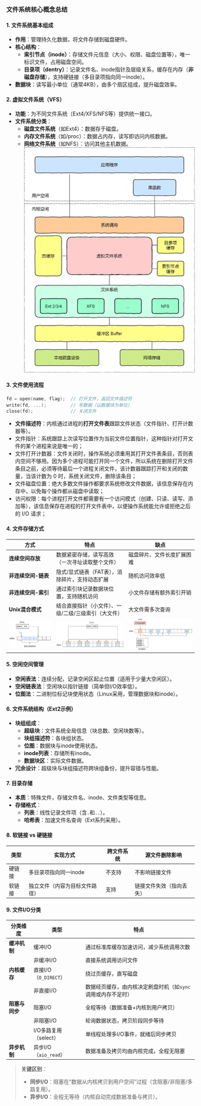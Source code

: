 

### **文件系统核心概念总结**
#### **1. 文件系统基本组成**
- **作用**：管理持久化数据，将文件存储到磁盘硬件。
- **核心结构**：
  - **索引节点（inode）**：存储文件元信息（大小、权限、磁盘位置等），唯一标识文件，占用磁盘空间。
  - **目录项（dentry）**：记录文件名、inode指针及层级关系，缓存在内存（**非磁盘存储**），支持硬链接（多目录项指向同一inode）。
- **数据块**：读写最小单位（通常4KB），由多个扇区组成，提升磁盘效率。

#### **2. 虚拟文件系统（VFS）**
- **功能**：为不同文件系统（Ext4/XFS/NFS等）提供统一接口。
- **文件系统分类**：
  - **磁盘文件系统**（如Ext4）：数据存于磁盘。
  - **内存文件系统**（如/proc）：数据占内存，读写即访问内核数据。
  - **网络文件系统**（如NFS）：访问其他主机数据。
![alt text](../Image/虚拟文件系统.png)
#### **3. 文件使用流程**
```c
fd = open(name, flag);  // 打开文件，返回文件描述符
write(fd, ...);         // 写数据（以数据块为单位）
close(fd);              // 关闭文件
```
- **文件描述符**：内核通过进程的**打开文件表**跟踪文件状态（文件指针、打开计数器等）。  
 - 文件指针：系统跟踪上次读写位置作为当前文件位置指针，这种指针对打开文件的某个进程来说是唯一的；
 - 文件打开计数器：文件关闭时，操作系统必须重用其打开文件表条目，否则表内空间不够用。因为多个进程可能打开同一个文件，所以系统在删除打开文件条目之前，必须等待最后一个进程关闭文件，该计数器跟踪打开和关闭的数量，当该计数为 0 时，系统关闭文件，删除该条目；
 - 文件磁盘位置：绝大多数文件操作都要求系统修改文件数据，该信息保存在内存中，以免每个操作都从磁盘中读取；
 - 访问权限：每个进程打开文件都需要有一个访问模式（创建、只读、读写、添加等），该信息保存在进程的打开文件表中，以便操作系统能允许或拒绝之后的 I/O 请求；
#### **4. 文件存储方式**
| **方式**    | **特点**             | **缺点**                     |
|----------------|-----------------------------------------|----|
| **连续空间存放**  | 数据紧密存储，读写高效（一次寻址读取整个文件）   | 磁盘碎片、文件长度扩展困难| 
| **非连续空间-链表**| 隐式/显式链表（FAT表），消除碎片，支持动态扩展 | 随机访问效率低        |
| **非连续空间-索引** | 通过索引块记录数据块位置，支持随机访问        | 小文件存储有额外索引开销  |
| **Unix混合模式**   | 结合直接指针（小文件）、一级/二级/三级索引（大文件）| 大文件需多次查询    |
|![alt text](../Image/连续存储方式.png)|![alt text](../Image/链式存储方式.png)|![alt text](../Image/索引存储方式.png)|

#### **5. 空闲空间管理**
- **空闲表法**：连续分配，记录空闲区起止位置（适用于少量大空闲区）。
- **空闲链表法**：空闲块以指针链接（简单但I/O效率低）。
- **位图法**：二进制位标记块使用状态（Linux采用，管理数据块和inode）。

#### **6. 文件系统结构（Ext2示例）**
- **块组组成**：
  - **超级块**：文件系统全局信息（块总数、空闲块数等）。
  - **块组描述符**：各块组状态。
  - **位图**：数据块与inode使用状态。
  - **inode列表**：存储所有inode。
  - **数据块区**：实际文件数据。
- **冗余设计**：超级块与块组描述符跨块组备份，提升容错与性能。

#### **7. 目录存储**
- **本质**：特殊文件，存储文件名、inode、文件类型等信息。
- **存储格式**：
  - **列表**：线性记录文件项（含`.`和`..`）。
  - **哈希表**：加速文件名查询（Ext系列采用）。

#### **8. 软链接 vs 硬链接**
| **类型** | **实现方式**                     | **跨文件系统** | **源文件删除影响**       |
|----------|----------------------------------|----------------|--------------------------|
| 硬链接   | 多目录项指向同一inode            | 不支持         | 不影响链接文件           |
| 软链接   | 独立文件（内容为目标文件路径）   | 支持           | 链接文件失效（指向丢失） |

#### **9. 文件I/O分类**
| **分类维度**       | **类型**               | **特点**                                                                 |
|--------------------|------------------------|--------------------------------------------------------------------------|
| **缓冲机制**       | 缓冲I/O                | 通过标准库缓存加速访问，减少系统调用次数                                 |
|                    | 非缓冲I/O              | 直接系统调用访问文件                                                     |
| **内核缓存**       | 直接I/O（`O_DIRECT`）  | 绕过页缓存，直写磁盘                                                     |
|                    | 非直接I/O              | 数据经页缓存，由内核决定刷盘时机（如`sync`调用或内存不足时）             |
| **阻塞与同步**     | 阻塞I/O                | 全程等待（数据准备+内核到用户拷贝）                                      |
|                    | 非阻塞I/O              | 轮询数据状态，拷贝阶段同步等待                                           |
|                    | I/O多路复用（select）  | 单线程处理多I/O事件，就绪后同步拷贝                                      |
| **异步机制**       | 异步I/O（`aio_read`）  | 数据准备及拷贝均由内核完成，全程无阻塞                                   |

> **关键区别**：  
> - **同步I/O**：阻塞在“数据从内核拷贝到用户空间”过程（含阻塞/非阻塞/多路复用）。  
> - **异步I/O**：全程无等待（内核自动完成数据准备与拷贝）。

